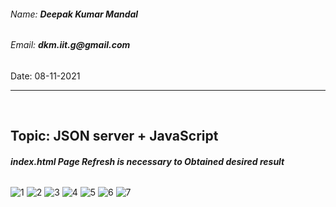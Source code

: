 <h6>Name: <b>Deepak Kumar Mandal</b></h6>
<h6>Email: <b>dkm.iit.g@gmail.com</b></h6>
<p>Date: 08-11-2021</p>
<hr/>
<br/>
<h2>Topic: JSON server + JavaScript</h2>
<h6><b>index.html Page Refresh is necessary to Obtained desired result</b></h6>

![1](https://github.com/deepak-mandal/ds-algo/assets/55249860/27a99796-6639-4829-938b-c7effe386866)
![2](https://github.com/deepak-mandal/ds-algo/assets/55249860/d49aba97-0067-43cf-b55d-e72159e8b38a)
![3](https://github.com/deepak-mandal/ds-algo/assets/55249860/f68e1d31-d4ee-48d3-b9a4-fe4c38f499a0)
![4](https://github.com/deepak-mandal/ds-algo/assets/55249860/58291787-df50-4541-9542-8eae51ce7c7e)
![5](https://github.com/deepak-mandal/ds-algo/assets/55249860/4b4b32ef-0220-4b13-bb27-4cb1ffb379a4)
![6](https://github.com/deepak-mandal/ds-algo/assets/55249860/7a19a804-4050-4beb-ac72-3447bc41d2d0)
![7](https://github.com/deepak-mandal/ds-algo/assets/55249860/3f1c9b4b-2cd2-44b3-be3a-3b916ec7e311)

